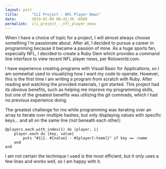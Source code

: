 ```yaml
---
layout: post
title:      "CLI Project - NFL Player News"
date:       2019-01-09 00:43:39 -0500
permalink:  cli_project_-_nfl_player_news
---
```



When I have a choice of topic for a project, I will almost always choose something I'm passionate about. After all, I decided to pursue a career in programming because it became a passion of mine. As a huge sports fan, especially NFL, I decided to create a Ruby Gem which provides a command line interface to view recent NFL player news, per Rotoworld.com.

I have experience creating programs with Visual Basic for Applications, so I am somewhat used to visualizing how I want my code to operate. However, this is the first time I am writing a program from scratch with Ruby. After reading and watching the provided materials, I got started. This project had its obvious benefits, such as helping me improve my programming skills, but one of the greatest benefits was utilizing the git commads, which I had no previous experience doing.

The greatest challenge for me while programming was iterating over an array to iterate over multiple hashes, but only displaying values with specific keys... and all on the same line (not beneath each other):

```
@players.each.with_index(1) do |player, i|
	player.each do |key, value|
		puts "#{i}. #{value} - #{player[:team]}" if key == :name
	end
end
```

I am not certain the technique I used is the most efficient, but it only uses a few lines and works well, so I am happy with it.
